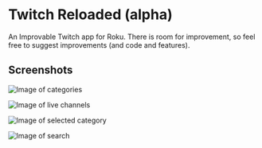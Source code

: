# Twitch Reloaded (alpha)
An Improvable Twitch app for Roku. There is room for improvement, so feel free to suggest improvements (and code and features).

## Screenshots
![Image of categories](https://i.imgur.com/M6nS93X.jpg)

![Image of live channels](https://i.imgur.com/mFmkztf.jpg)

![Image of selected category](https://i.imgur.com/ulzJFuK.jpg)

![Image of search](https://i.imgur.com/EMXEfUE.jpg)
